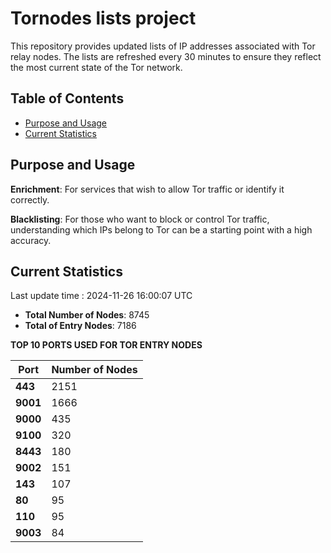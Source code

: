 # Tornodes lists project

This repository provides updated lists of IP addresses associated with Tor relay nodes. The lists are refreshed every 30 minutes to ensure they reflect the most current state of the Tor network.

## Table of Contents

- [Purpose and Usage](#purpose-and-usage)
- [Current Statistics](#current-statistics)


## Purpose and Usage

**Enrichment**: For services that wish to allow Tor traffic or identify it correctly.

**Blacklisting**: For those who want to block or control Tor traffic, understanding which IPs belong to Tor can be a starting point with a high accuracy.

## Current Statistics

Last update time : 2024-11-26 16:00:07 UTC

- **Total Number of Nodes**: 8745
- **Total of Entry Nodes**: 7186

**TOP 10 PORTS USED FOR TOR ENTRY NODES**

| **Port** | **Number of Nodes** |
|------|-----------------|
| **443**   | 2151  |
| **9001**   | 1666  |
| **9000**   | 435  |
| **9100**   | 320  |
| **8443**   | 180  |
| **9002**   | 151  |
| **143**   | 107  |
| **80**   | 95  |
| **110**   | 95  |
| **9003**   | 84  |

